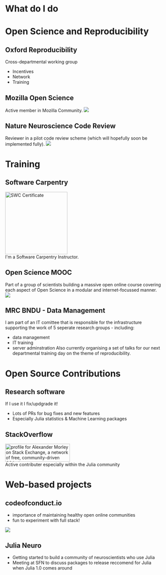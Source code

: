 # What do I do <!-- I have and participate in lot's of projects that are related to my research to varying degrees, but all of them are related to software sustainability in some way -->


# Open Science and Reproducibility


## Oxford Reproducibility <!-- luckily recently I have found many colleagues across our university are also worrying about the same issues... we have now formed a working group across more than 10 departments with proffessors, PIs, postdocs and graduate students who all would like to see our lead the way (or catch up) in doing robust, reproducible research -->
Cross-departmental working group
- Incentives
- Network
- Training


## Mozilla Open Science <!-- active member, regularly attend events and hackathons, I think Mozilla shows great strength in how they create and manage such active and diverse communities --> 
Active member in Mozilla Community.
<img src="/img/msl-dark.png" alt-text="Mozilla Science Lab Logo" class="plain">


## Nature Neuroscience Code Review <!-- I was invited by a past fellow Stephen Eglen, to take part in the nature neurosci code review pilot, where an extra reviewer checks that the code supplied with a paper is able to generate the figures provided -->
Reviewer in a pilot code review scheme (which will hopefully soon be implemented fully).
<img src="img/nn-code-review-pilot.png" alt-text="NN Code Review Editorial" class="plain">



# Training <!-- for these schemes to make a different be feasible we need to build the skills capacity .. via training -->


## Software Carpentry
<img src="/img/swc_certificate_badge.png" alt="SWC Certificate" title="SWC Certificate" width=200><br>
I'm a Software Carpentry Instructor.


## Open Science MOOC
Part of a group of scientists building a massive open online course covering each aspect of Open Science in a modular and internet-focussed manner.
<img src="img/mooc.gif" alt-text="Open Science MOOC Modules GIF">


## MRC BNDU - Data Management
I am part of an IT comittee that is responsible for the infrastructure supporting the work of 5 seperate research groups - including:
- data management
- IT training
- server adminstration
Also currently organising a set of talks for our next departmental training day on the theme of reproducibility.



# Open Source Contributions <!-- not sure how to link this one -->


## Research software
If I use it I fix/updgrade it!
- Lots of PRs for bug fixes and new features
- Especially Julia statistics & Machine Learning packages
<!--<div class="github-card" data-user="alexmorley"></div>
<script src="//cdn.jsdelivr.net/github-cards/latest/widget.js"></script>-->


## StackOverflow
<a href="https://stackexchange.com/users/7161599">
<img class="plain" src="https://stackexchange.com/users/flair/7161599.png" width="208" height="58" alt="profile for Alexander Morley on Stack Exchange, a network of free, community-driven Q&amp;A sites" title="profile for Alexander Morley on Stack Exchange, a network of free, community-driven Q&amp;A sites">
</a><br>
Active contributer especially within the Julia community



# Web-based projects <!-- as you'll have noticed a lot of the above, depends on, or is driven by communiity particpation and diversity -->


## codeofconduct.io
- importance of maintaining healthy open online communities
- fun to experiment with full stack!
<img class="plain" src="img/coc-eg.gif" alt-text="code of conduct example use GIF">


## Julia Neuro
- Getting started to build a community of neuroscientists who use Julia
- Meeting at SFN to discuss packages to release reccomend for Julia when Julia 1.0 comes around
